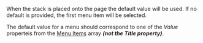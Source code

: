 When the stack is placed onto the page the default value will be used. If no default is provided, the first menu item will be selected.

The default value for a menu should correspond to one of the *Value* properteis from the [Menu Items](#items) array ***(not the Title property)***.